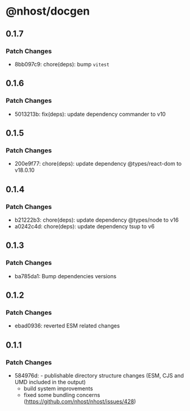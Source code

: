 # @nhost/docgen

## 0.1.7

### Patch Changes

- 8bb097c9: chore(deps): bump `vitest`

## 0.1.6

### Patch Changes

- 5013213b: fix(deps): update dependency commander to v10

## 0.1.5

### Patch Changes

- 200e9f77: chore(deps): update dependency @types/react-dom to v18.0.10

## 0.1.4

### Patch Changes

- b21222b3: chore(deps): update dependency @types/node to v16
- a0242c4d: chore(deps): update dependency tsup to v6

## 0.1.3

### Patch Changes

- ba785da1: Bump dependencies versions

## 0.1.2

### Patch Changes

- ebad0936: reverted ESM related changes

## 0.1.1

### Patch Changes

- 584976d: - publishable directory structure changes (ESM, CJS and UMD included in the output)
  - build system improvements
  - fixed some bundling concerns (https://github.com/nhost/nhost/issues/428)
